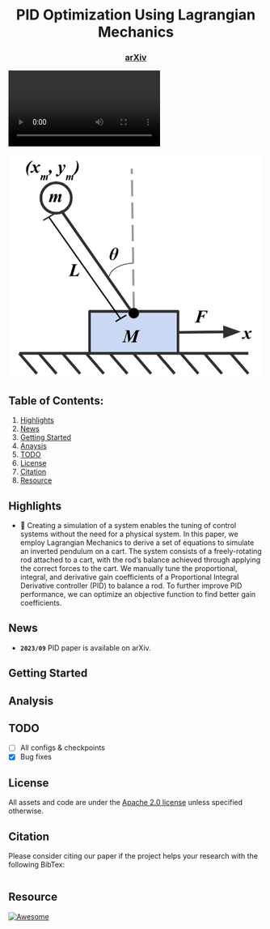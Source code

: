 <div align="center">   
  
# PID Optimization Using Lagrangian Mechanics
</div>

<h3 align="center">
  <a href="https://arxiv.org">arXiv</a>
</h3>

![teaser](sources/pid.mov)

![teaser](sources/pid.png)

## Table of Contents:
1. [Highlights](#high)
2. [News](#news)
3. [Getting Started](#start)
4. [Anaysis](#analysis)
5. [TODO](#todos)
6. [License](#license)
7. [Citation](#citation)
8. [Resource](#resource)

## Highlights <a name="high"></a>

- 🤖 Creating a simulation of a system enables the tuning of control systems without the need for a physical system. In this paper, we employ Lagrangian Mechanics to derive a set of equations to simulate an inverted pendulum on a cart. The system consists of a freely-rotating rod attached to a cart, with the rod’s balance achieved through applying the correct forces to the cart. We manually tune the proportional, integral, and derivative gain coefficients of a Proportional Integral Derivative controller (PID) to balance a rod. To further improve PID performance, we can optimize an objective function to find better gain coefficients.

## News <a name="news"></a>

- **`2023/09`** PID paper is available on arXiv.

## Getting Started <a name="start"></a>

## Analysis <a name="analysis"></a>

## TODO <a name="todos"></a>
- [ ] All configs & checkpoints
- [x] Bug fixes

## License <a name="license"></a>

All assets and code are under the [Apache 2.0 license](./LICENSE) unless specified otherwise.

## Citation <a name="citation"></a>

Please consider citing our paper if the project helps your research with the following BibTex:

```bibtex
```

## Resource

[![Awesome](https://awesome.re/badge.svg)](https://awesome.re)
